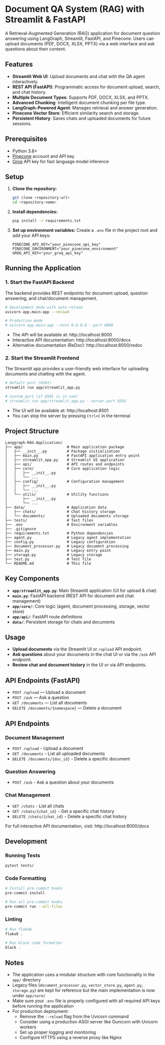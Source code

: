 # Document QA System (RAG) with Streamlit & FastAPI

A Retrieval-Augmented Generation (RAG) application for document question answering using LangGraph, Streamlit, FastAPI, and Pinecone. Users can upload documents (PDF, DOCX, XLSX, PPTX) via a web interface and ask questions about their content.

## Features

- **Streamlit Web UI**: Upload documents and chat with the QA agent interactively.
- **REST API (FastAPI)**: Programmatic access for document upload, search, and chat history.
- **Multiple Document Types**: Supports PDF, DOCX, XLSX, and PPTX.
- **Advanced Chunking**: Intelligent document chunking per file type.
- **LangGraph-Powered Agent**: Manages retrieval and answer generation.
- **Pinecone Vector Store**: Efficient similarity search and storage.
- **Persistent History**: Saves chats and uploaded documents for future sessions.

## Prerequisites

- Python 3.8+
- [Pinecone](https://www.pinecone.io/) account and API key
- [Groq](https://groq.com/) API key for fast language model inference

## Setup

1. **Clone the repository:**
    ```bash
    git clone <repository-url>
    cd <repository-name>
    ```

2. **Install dependencies:**
    ```bash
    pip install -r requirements.txt
    ```

3. **Set up environment variables:**
    Create a `.env` file in the project root and add your API keys:
    ```
    PINECONE_API_KEY="your_pinecone_api_key"
    PINECONE_ENVIRONMENT="your_pinecone_environment"
    GROQ_API_KEY="your_groq_api_key"
    ```

## Running the Application

### 1. Start the FastAPI Backend

The backend provides REST endpoints for document upload, question answering, and chat/document management.

```bash
# Development mode with auto-reload
uvicorn app.main:app --reload

# Production mode
# uvicorn app.main:app --host 0.0.0.0 --port 8000
```

- The API will be available at: http://localhost:8000
- Interactive API documentation: http://localhost:8000/docs
- Alternative documentation (ReDoc): http://localhost:8000/redoc

### 2. Start the Streamlit Frontend

The Streamlit app provides a user-friendly web interface for uploading documents and chatting with the agent.

```bash
# Default port (8501)
streamlit run app/streamlit_app.py

# Custom port (if 8501 is in use)
# streamlit run app/streamlit_app.py --server.port 8502
```

- The UI will be available at: http://localhost:8501
- You can stop the server by pressing `Ctrl+C` in the terminal

## Project Structure

```
Langgraph-RAG-Application/
├── app/                    # Main application package
│   ├── __init__.py         # Package initialization
│   ├── main.py             # FastAPI application entry point
│   ├── streamlit_app.py    # Streamlit UI application
│   ├── api/                # API routes and endpoints
│   ├── core/               # Core application logic
│   │   ├── __init__.py
│   │   └── ...
│   ├── config/             # Configuration management
│   │   ├── __init__.py
│   │   └── ...
│   └── utils/              # Utility functions
│       ├── __init__.py
│       └── ...
├── data/                   # Application data
│   ├── chats/              # Chat history storage
│   └── documents/          # Uploaded documents storage
├── tests/                  # Test files
├── .env                    # Environment variables
├── .gitignore
├── requirements.txt        # Python dependencies
├── agent.py                # Legacy agent implementation
├── config.py               # Legacy configuration
├── document_processor.py   # Legacy document processing
├── main.py                 # Legacy entry point
├── storage.py              # Legacy storage
├── test.py                 # Test file
└── README.md               # This file
```

## Key Components

- **`app/streamlit_app.py`**: Main Streamlit application (UI for upload & chat)
- **`main.py`**: FastAPI backend (REST API for document and chat management)
- **`app/core/`**: Core logic (agent, document processing, storage, vector store)
- **`app/api/`**: FastAPI route definitions
- **`data/`**: Persistent storage for chats and documents

## Usage

- **Upload documents** via the Streamlit UI or `/upload` API endpoint.
- **Ask questions** about your documents in the chat UI or via the `/ask` API endpoint.
- **Review chat and document history** in the UI or via API endpoints.

## API Endpoints (FastAPI)

- `POST /upload` — Upload a document
- `POST /ask` — Ask a question
- `GET /documents` — List all documents
- `DELETE /documents/{namespace}` — Delete a document
## API Endpoints

### Document Management
- `POST /upload` - Upload a document
- `GET /documents` - List all uploaded documents
- `DELETE /documents/{doc_id}` - Delete a specific document

### Question Answering
- `POST /ask` - Ask a question about your documents

### Chat Management
- `GET /chats` - List all chats
- `GET /chats/{chat_id}` - Get a specific chat history
- `DELETE /chats/{chat_id}` - Delete a specific chat history

For full interactive API documentation, visit: http://localhost:8000/docs

## Development

### Running Tests
```bash
pytest tests/
```

### Code Formatting
```bash
# Install pre-commit hooks
pre-commit install

# Run all pre-commit hooks
pre-commit run --all-files
```

### Linting
```bash
# Run flake8
flake8 .

# Run black code formatter
black .
```

## Notes

- The application uses a modular structure with core functionality in the `app/` directory
- Legacy files (`document_processor.py`, `vector_store.py`, `agent.py`, `storage.py`) are kept for reference but the main implementation is now under `app/core/`
- Make sure your `.env` file is properly configured with all required API keys before running the application
- For production deployment:
  - Remove the `--reload` flag from the Uvicorn command
  - Consider using a production ASGI server like Gunicorn with Uvicorn workers
  - Set up proper logging and monitoring
  - Configure HTTPS using a reverse proxy like Nginx
 